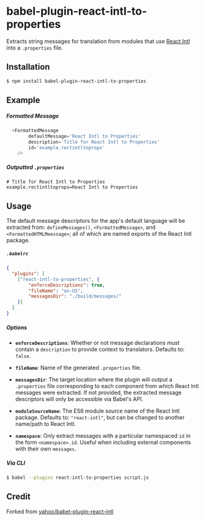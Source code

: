 # babel-plugin-react-intl-to-properties

Extracts string messages for translation from modules that use [React Intl][] into a `.properties` file.

## Installation

```sh
$ npm install babel-plugin-react-intl-to-properties
```

## Example

##### Formatted Message

```js
  <FormattedMessage
        defaultMessage='React Intl to Properties'
        description='Title for React Intl to Properties'
        id='example.rectintltoprops'
    />
```

##### Outputted `.properties`

```properties
# Title for React Intl to Properties
example.rectintltoprops=React Intl to Properties
```


## Usage

The default message descriptors for the app's default language will be extracted from: `defineMessages()`, `<FormattedMessage>`, and `<FormattedHTMLMeessage>`; all of which are named exports of the React Intl package.

##### `.babelrc`

```json
{
  "plugins": [
    ["react-intl-to-properties", {
        "enforceDescriptions": true,
        "fileName": "en-US",
        "messagesDir": "./build/messages/"
    }]
  ]
}
```

##### Options

- **`enforceDescriptions`**: Whether or not message declarations _must_ contain a `description` to provide context to translators. Defaults to: `false`.

- **`fileName`**: Name of the generated `.properties` file.

- **`messagesDir`**: The target location where the plugin will output a `.properties` file corresponding to each component from which React Intl messages were extracted. If not provided, the extracted message descriptors will only be accessible via Babel's API.

- **`moduleSourceName`**: The ES6 module source name of the React Intl package. Defaults to: `"react-intl"`, but can be changed to another name/path to React Intl.

- **`namespace`**: Only extract messages with a particular namespaced `id` in the form `<namespace>.id`. Useful when including external components with their own `messages`.

##### Via CLI

```sh
$ babel --plugins react-intl-to-properties script.js
```

[React Intl]: http://formatjs.io/react/
[v2-discussion]: https://github.com/yahoo/react-intl/issues/162

## Credit

Forked from [yahoo/babel-plugin-react-intl](https://github.com/yahoo/babel-plugin-react-intl)

